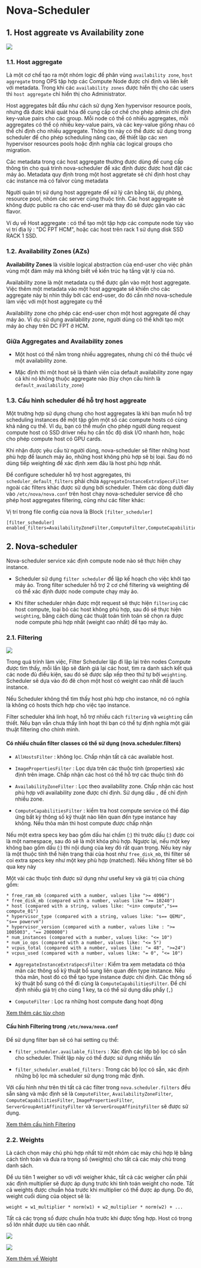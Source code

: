 # Nova-Scheduler

## 1. Host aggreate vs Availability zone

![](../images/Screenshot_5.png)

### 1.1. Host aggregate

Là một cơ chế tạo ra một nhóm logic để phân vùng `availability zone`, `host aggregate` trong OPS tập hợp các Compute Node được chỉ định và liên kết với metadata. Trong khi các `availability zones` được hiển thị cho các users thì `host aggregate` chỉ hiển thị cho Administrator.

Host aggregates bắt đầu như cách sử dụng Xen hypervisor resource pools, nhưng đã được khái quát hóa để cung cấp cơ chế cho phép admin chỉ định key-value pairs cho các group. Mỗi node có thể có nhiều aggregates, mỗi aggregates có thể có nhiều key-value pairs, và các key-value giống nhau có thể chỉ định cho nhiều aggregate. Thông tin này có thể đươc sử dụng trong scheduler để cho phép scheduling nâng cao, để thiết lập các xen hypervisor resources pools hoặc định nghĩa các logical groups cho migration.

Các metadata trong các host aggregate thường được dùng để cung cấp thông tin cho quá trình nova-scheduler để xác định được được host đặt các mảy ảo. Metadata quy định trong một host aggretate sẽ chỉ định host chạy các instance mà có falvor cùng metadata

Người quản trị sử dụng host aggregate để xử lý cân bằng tải, dự phòng, resource pool, nhóm các server cùng thuộc tính. Các host aggregate sẽ không được public ra cho các end-user mà thay đó sẽ được gắn vào các flavor.

Ví dụ về Host aggregate : có thể tạo một tập hợp các compute node tùy vào vị trí địa lý : "DC FPT HCM", hoặc các host trên rack 1 sử dụng disk SSD RACK 1 SSD.

### 1.2. Availability Zones (AZs)

**Availability Zones** là visible logical abstraction của end-user cho việc phân vùng một đám mây mà không biết về kiến trúc hạ tầng vật lý của nó.

Availability zone là một metadata cụ thể được gắn vào một host aggregate. Việc thêm một metadata vào một host aggregate sẽ khiến cho các aggregate này bị nhìn thấy bởi các end-user, do đó cần nhờ nova-schedule làm việc với một host aggregate cụ thể

Availability zone cho phép các end-user chọn một host aggregate để chạy máy ảo. Ví dụ: sử dụng availability zone, người dùng có thể khởi tạo một máy ảo chạy trên DC FPT ở HCM.

### Giữa Aggregates and Availability zones

- Một host có thể nằm trong nhiều aggregates, nhưng chỉ có thể thuộc về một availability zone.

- Mặc định thì một host sẽ là thành viên của default availability zone ngay cả khi nó không thuộc aggregate nào (tùy chọn cấu hình là `default_availability_zone`)

### 1.3. Cấu hình scheduler để hỗ trợ host aggreate

Một trường hợp sử dụng chung cho host aggregates là khi bạn muốn hỗ trợ scheduling instances để một tập gồm một số các compute hosts có cùng khả năng cụ thể. Ví dụ, bạn có thể muốn cho phép người dùng request compute host có SSD driver nếu họ cần tốc độ disk I/O nhanh hơn, hoặc cho phép compute host có GPU cards.

Khi nhận được yêu cầu từ người dùng, nova-scheduler sẽ filter những host phù hợp để launch máy ảo, những host không phù hợp sẽ bị loại. Sau đó nó dùng tiếp weighting để xác định xem đâu là host phù hợp nhất. 

Để configure scheduler hỗ trợ host aggregates, thì `scheduler_default_filters` phải chứa `AggregateInstanceExtraSpecsFilter` ngoài các filters khác được sử dụng bởi scheduler. Thêm các dòng dưới đây vào `/etc/nova/nova.conf` trên host chạy nova-scheduler service để cho phép host aggregates filtering, cũng như các filter khác:

Vị trí trong file config của nova là Block `[filter_scheduler]`

```
[filter_scheduler]
enabled_filters=AvailabilityZoneFilter,ComputeFilter,ComputeCapabilitiesFilter,ImagePropertiesFilter,ServerGroupAntiAffinityFilter,ServerGroupAffinityFilter,AggregateInstanceExtraSpecsFilter
```

## 2. Nova-scheduler

Nova-scheduler service xác định compute node nào sẽ thực hiện chạy instance.

- Scheduler sử dụng `filter scheduler` để lập kế hoạch cho việc khởi tạo máy ảo. Trong filter scheduler hỗ trợ 2 cơ chế filtering và weighting để có thể xác định được node compute chạy máy ảo.

- Khi filter scheduler nhận được một request sẽ thực hiện `filtering` các host compute, loại bỏ các host không phù hợp, sau đó sẽ thực hiện `weighting`, bằng cách dùng các thuật toán tính toán sẽ chọn ra được node compute phù hợp nhất (weight cao nhất) để tạo máy ảo.

### 2.1. Filtering

![](../images/Screenshot_6.png)

Trong quá trính làm việc, Filter Scheduler lặp đi lặp lại trên nodes Compute được tìm thấy, mỗi lần lặp sẽ đánh giá lại các host, tìm ra danh sách kết quả các node đủ điều kiện, sau đó sẽ được sắp xếp theo thứ tự bởi `weighting`. Scheduler sẽ dựa vào đó đê chọn một host có weight cao nhất để lauch instance.

Nếu Scheduler không thể tìm thấy host phù hợp cho instance, nó có nghĩa là không có hosts thích hợp cho việc tạo instance.

Filter scheduler khá linh hoạt, hỗ trợ nhiều cách `filtering` và `weighting` cần thiết. Nếu bạn vẫn chưa thấy linh hoạt thì bạn có thể tự định nghĩa một giải thuật filtering cho chính mình.

#### Có nhiều chuẩn filter classes có thể sử dụng (nova.scheduler.filters)

- `AllHostsFilter` : không lọc. Chấp nhận tất cả các available host.

- `ImagePropertiesFilter` : Lọc dựa trên các thuộc tính (properties) xác định trên image. Chấp nhận các host có thể hỗ trợ các thuộc tính đó

- `AvailabilityZoneFilter` : Lọc theo availability zone. Chấp nhận các host phù hợp với availability zone được chỉ định. Sử dụng dấu `,` để chỉ định nhiều zone.

- `ComputeCapabilitiesFilter` : kiểm tra host compute service có thể đáp ứng bất kỳ thông số kỹ thuật nào liên quan đến type instance hay không. Nếu thỏa mãn thì host compute được chấp nhận

Nếu một extra specs key bao gồm dấu hai chấm (:) thì trước dấu (:) được coi là một namespace, sau đó sẽ là một khóa phù hợp. Ngược lại, nếu một key không bao gồm dấu (:) thì nội dung của key đó rất quan trọng. Nếu key này là một thuộc tính thể hiện trạng thái của host như `free_disk_mb`, thì filter sẽ coi extra specs key như một key phù hợp (matched). Nếu không filter sẽ bỏ qua key này

Một vài các thuộc tính được sử dụng như useful key và giá trị của chúng gồm:

```
* free_ram_mb (compared with a number, values like ">= 4096")
* free_disk_mb (compared with a number, values like ">= 10240")
* host (compared with a string, values like: "<in> compute","s== compute_01")
* hypervisor_type (compared with a string, values like: "s== QEMU", "s== powervm")
* hypervisor_version (compared with a number, values like : ">= 1005003", "== 2000000")
* num_instances (compared with a number, values like: "<= 10")
* num_io_ops (compared with a number, values like: "<= 5")
* vcpus_total (compared with a number, values like: "= 48", ">=24")
* vcpus_used (compared with a number, values like: "= 0", "<= 10")
```

- `AggregateInstanceExtraSpecsFilter` : Kiểm tra xem metadata có thỏa mãn các thông số kỹ thuật bổ sung liên quan đến type instance. Nếu thỏa mãn, host đó có thể tạo type instance được chỉ định. Các thông số kỹ thuật bổ sung có thể đi cùng là `ComputeCapabilitiesFilter`. Để chỉ định nhiều giá trị cho cùng 1 key, ta có thể sử dụng dấu phẩy (`,`)

- `ComputeFilter` : Lọc ra những host compute đang hoạt động

[Xem thêm các tùy chọn](https://docs.openstack.org/nova/latest/user/filter-scheduler.html)

#### Cấu hình Filtering trong `/etc/nova/nova.conf`

Để sử dụng filter bạn sẽ có hai setting cụ thể:

- `filter_scheduler.available_filters` : Xác định các lớp bộ lọc có sẵn cho scheduler. Thiết lập này có thể được sử dụng nhiều lần

- `filter_scheduler.enabled_filters` : Trong các bộ lọc có sẵn, xác định những bộ lọc mà scheduler sử dụng trong mặc định.

Với cấu hình như trên thì tất cả các filter trong `nova.scheduler.filters` đều sẵn sàng và mặc định sẽ là `ComputeFilter`, `AvailabilityZoneFilter`, `ComputeCapabilitiesFilter`, `ImagePropertiesFilter`, `ServerGroupAntiAffinityFilter` và `ServerGroupAffinityFilter` sẽ được sử dụng.

[Xem thêm cấu hình Filtering](https://docs.openstack.org/nova/train/admin/configuration/schedulers.html)

### 2.2. Weights

Là cách chọn máy chủ phù hợp nhất từ một nhóm các máy chủ hợp lệ bằng cách tính toán và đưa ra trọng số (weights) cho tất cả các máy chủ trong danh sách.

Để ưu tiên 1 weigher so với với weigher khác, tất cả các weigher cần phải xác định multiplier sẽ được áp dụng trước khi tính toán weight cho node. Tất cả weights được chuẩn hóa trước khi multiplier có thể được áp dụng. Do đó, weight cuối dùng của object sẽ là:

```
weight = w1_multiplier * norm(w1) + w2_multiplier * norm(w2) + ...
```

Tất cả các trọng số được chuẩn hóa trước khi được tổng hợp. Host có trọng số lớn nhất được ưu tiên cao nhất.

![](../images/Screenshot_7.png)

![](../images/Screenshot_8.png)

[Xem thêm về Weight](https://docs.openstack.org/nova/train/admin/configuration/schedulers.html#weights)